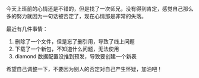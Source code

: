 今天上班前的心情还是不错的，但是找了一次师兄，没有得到肯定，感觉自己那么多的努力就因为一句话被否定了，现在心情那是非常的失落。

最近有几件事情：

1. 删除了一个文件，但是忘了删引用，导致了线上问题
2. 下载了一个新包，不知道什么问题，无法使用
3. diamond 数据配置没推到预发，导致要创建一个新表

希望自己调整一下，不要因为别人的否定对自己产生怀疑，加油吧！